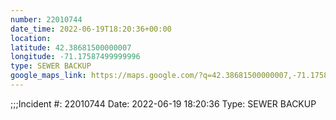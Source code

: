 ```yaml
---
number: 22010744
date_time: 2022-06-19T18:20:36+00:00
location: 
latitude: 42.38681500000007
longitude: -71.17587499999996
type: SEWER BACKUP
google_maps_link: https://maps.google.com/?q=42.38681500000007,-71.17587499999996
---
```


;;;Incident #: 22010744  Date: 2022-06-19 18:20:36  Type: SEWER BACKUP
